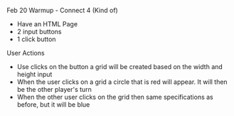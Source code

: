 Feb 20 Warmup - Connect 4 (Kind of)

- Have an HTML Page
- 2 input buttons
- 1 click button

User Actions
- Use clicks on the button a grid will be created based on the width and height input
- When the user clicks on a grid a circle that is red will appear. It will then be the other player's turn
- When the other user clicks on the grid then same specifications as before, but it will be blue
